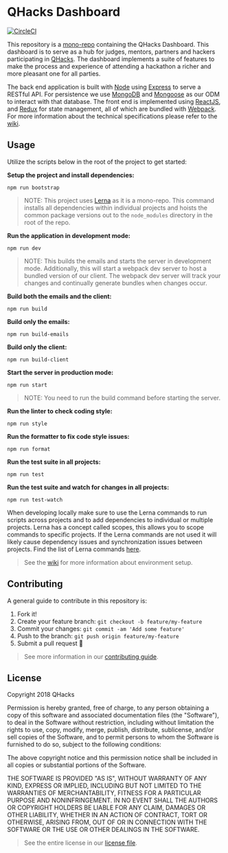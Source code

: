 # QHacks Dashboard

[![CircleCI](https://circleci.com/gh/qhacks/qhacks-dashboard.svg?style=svg)](https://circleci.com/gh/qhacks/qhacks-dashboard)

This repository is a
[mono-repo](https://developer.atlassian.com/blog/2015/10/monorepos-in-git/)
containing the QHacks Dashboard. This dashboard is to serve as a hub for judges,
mentors, partners and hackers participating in [QHacks](https://qhacks.io/). The
dashboard implements a suite of features to make the process and experience of
attending a hackathon a richer and more pleasant one for all parties.

The back end application is built with [Node](https://nodejs.org/en/) using
[Express](https://expressjs.com/) to serve a RESTful API. For persistence we use
[MongoDB](https://www.mongodb.com/) and [Mongoose](https://mongoosejs.com/) as
our ODM to interact with that database. The front end is implemented using
[ReactJS](https://reactjs.org/), and
[Redux](http://redux.js.org/docs/introduction/) for state management, all of
which are bundled with [Webpack](https://webpack.github.io/). For more
information about the technical specifications please refer to the
[wiki](https://github.com/qhacks/qhacks-dashboard/wiki).

## Usage

Utilize the scripts below in the root of the project to get started:

**Setup the project and install dependencies:**

`npm run bootstrap`

> NOTE: This project uses [Lerna](https://github.com/lerna/lerna) as it is a
> mono-repo. This command installs all dependencies within individual projects
> and hoists the common package versions out to the `node_modules` directory in
> the root of the repo.

**Run the application in development mode:**

`npm run dev`

> NOTE: This builds the emails and starts the server in development mode.
> Additionally, this will start a webpack dev server to host a bundled version
> of our client. The webpack dev server will track your changes and continually
> generate bundles when changes occur.

**Build both the emails and the client:**

`npm run build`

**Build only the emails:**

`npm run build-emails`

**Build only the client:**

`npm run build-client`

**Start the server in production mode:**

`npm run start`

> NOTE: You need to run the build command before starting the server.

**Run the linter to check coding style:**

`npm run style`

**Run the formatter to fix code style issues:**

`npm run format`

**Run the test suite in all projects:**

`npm run test`

**Run the test suite and watch for changes in all projects:**

`npm run test-watch`

When developing locally make sure to use the Lerna commands to run scripts
across projects and to add dependencies to individual or multiple projects.
Lerna has a concept called scopes, this allows you to scope commands to specific
projects. If the Lerna commands are not used it will likely cause dependency
issues and synchronization issues between projects. Find the list of Lerna
commands [here](https://github.com/lerna/lerna).

> See the [wiki](https://github.com/qhacks/qhacks-dashboard/wiki) for more information about environment setup.

## Contributing

A general guide to contribute in this repository is:

1. Fork it!
2. Create your feature branch: `git checkout -b feature/my-feature`
3. Commit your changes: `git commit -am 'Add some feature'`
4. Push to the branch: `git push origin feature/my-feature`
5. Submit a pull request :rocket:

> See more information in our [contributing
> guide](https://github.com/qhacks/qhacks-dashboard/blob/dev/CONTRIBUTING.md).

## License

Copyright 2018 QHacks

Permission is hereby granted, free of charge, to any person obtaining a copy of
this software and associated documentation files (the "Software"), to deal in
the Software without restriction, including without limitation the rights to
use, copy, modify, merge, publish, distribute, sublicense, and/or sell copies of
the Software, and to permit persons to whom the Software is furnished to do so,
subject to the following conditions:

The above copyright notice and this permission notice shall be included in all
copies or substantial portions of the Software.

THE SOFTWARE IS PROVIDED "AS IS", WITHOUT WARRANTY OF ANY KIND, EXPRESS OR
IMPLIED, INCLUDING BUT NOT LIMITED TO THE WARRANTIES OF MERCHANTABILITY, FITNESS
FOR A PARTICULAR PURPOSE AND NONINFRINGEMENT. IN NO EVENT SHALL THE AUTHORS OR
COPYRIGHT HOLDERS BE LIABLE FOR ANY CLAIM, DAMAGES OR OTHER LIABILITY, WHETHER
IN AN ACTION OF CONTRACT, TORT OR OTHERWISE, ARISING FROM, OUT OF OR IN
CONNECTION WITH THE SOFTWARE OR THE USE OR OTHER DEALINGS IN THE SOFTWARE.

> See the entire license in our [license
> file](https://github.com/qhacks/qhacks-dashboard/blob/dev/LICENSE).
